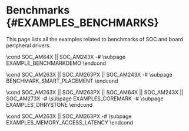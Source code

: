 #  Benchmarks {#EXAMPLES_BENCHMARKS}

This page lists all the examples related to benchmarks of SOC and board peripheral drivers.

\cond SOC_AM64X || SOC_AM243X
   -# \subpage EXAMPLE_BENCHMARKDEMO
\endcond

\cond SOC_AM263X || SOC_AM263PX || SOC_AM243X
   -# \subpage BENCHMARK_SMART_PLACEMENT
\endcond

\cond  SOC_AM263X || SOC_AM263PX || SOC_AM64X || SOC_AM243X || SOC_AM273X
   -# \subpage EXAMPLES_COREMARK
   -# \subpage EXAMPLES_DHRYSTONE
\endcond

\cond SOC_AM263X || SOC_AM263PX
   -# \subpage EXAMPLES_MEMORY_ACCESS_LATENCY
\endcond
